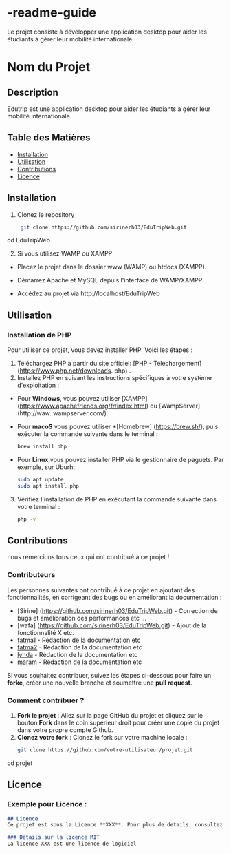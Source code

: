 # -readme-guide
Le projet consiste à développer une application  desktop pour aider les étudiants à gérer leur mobilité internationale

# Nom du Projet


## Description
Edutrip est une application  desktop pour aider les étudiants à gérer leur mobilité internationale

## Table des Matières
- [Installation](#installation)
- [Utilisation](#utilisation)
- [Contributions](#contributions)
- [Licence](#licence)

## Installation
1. Clonez le repository
   ``` bash
    git clone https://github.com/sirinerh03/EduTripWeb.git
cd EduTripWeb

2. Si vous utilisez WAMP ou XAMPP
* Placez le projet dans le dossier www (WAMP) ou htdocs (XAMPP).
* Démarrez Apache et MySQL depuis l'interface de WAMP/XAMPP.

* Accédez au projet via http://localhost/EduTripWeb


## Utilisation
### Installation de PHP
Pour utiliser ce projet, vous devez installer PHP. Voici les étapes :
1. Téléchargez PHP à partir du site officiel: [PHP - Téléchargement] (https://www.php.net/downloads. php) .
2. Installez PHP en suivant les instructions spécifiques à votre système d'exploitation :
- Pour **Windows**, vous pouvez utiliser [XAMPP] (https://www.apachefriends.org/fr/index.html) ou [WampServer] (http://waw.
wampserver.com/).
- Pour **macoS** vous pouvez utiliser *[Homebrew] (https://brew.sh/), puis exécuter la commande suivante dans le terminal :
    ```bash
    brew install php
    ```
 
- Pour **Linux**,vous pouvez installer PHP via le gestionnaire de paguets. Par exemple, sur Uburh:
    ```bash
    sudo apt update 
    sudo apt install php
    ```
    
3. Vérifiez l'installation de PHP en exécutant la commande suivante dans votre terminal :
    ```bash
    php -v

## Contributions
nous remercions tous ceux qui ont contribué à ce projet !
### Contributeurs
Les personnes suivantes ont contribué à ce projet en ajoutant des fonctionnalités, en corrigeant des bugs ou en améliorant la documentation :

- [Sirine] (https://github.com/sirinerh03/EduTripWeb.git) - Correction de bugs et amélioration des performances etc ...
- [wafa] (https://github.com/sirinerh03/EduTripWeb.git) - Ajout de la fonctionnalité X etc.
- [fatma1](https://github.com/sirinerh03/EduTripWeb.git) - Rédaction de la documentation etc
- [fatma2](https://github.com/sirinerh03/EduTripWeb.git) - Rédaction de la documentation etc
- [lynda](https://github.com/sirinerh03/EduTripWeb.git) - Rédaction de la documentation etc
- [maram](https://github.com/sirinerh03/EduTripWeb.git) - Rédaction de la documentation etc

Si vous souhaitez contribuer, suivez les étapes ci-dessous pour faire un **forke**, créer une nouvelle branche et soumettre une **pull request**.

### Comment contribuer ?
1. **Fork le projet** : Allez sur la page GitHub du projet et cliquez sur le bouton **Fork** dans le coin supérieur droit pour créer une copie du projet dans votre propre compte Github.
2. **Clonez votre fork** : Clonez le fork sur votre machine locale :
    ``` bash
    git clone https://github.com/votre-utilisateur/projet.git
cd projet

## Licence
### Exemple pour **Licence** :
```markdown
## Licence
Ce projet est sous la Licence **XXX**. Pour plus de details, consultez le fichier [LICENSE](./LICENSE) .

### Détails sur la licence MIT
La licence XXX est une licence de logiciel

